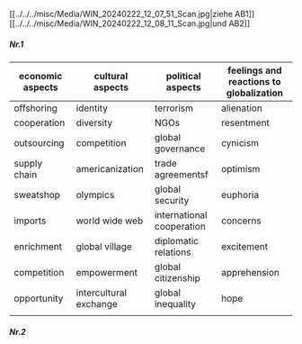 

[[../../../misc/Media/WIN_20240222_12_07_51_Scan.jpg|ziehe AB1]]
[[../../../misc/Media/WIN_20240222_12_08_11_Scan.jpg|und AB2]]

##### Nr.1 

| economic aspects | cultural aspects       | political aspects         | feelings and reactions to globalization |
| ---------------- | ---------------------- | ------------------------- | --------------------------------------- |
| offshoring       | identity               | terrorism                 | alienation                              |
| cooperation      | diversity              | NGOs                      | resentment                              |
| outsourcing      | competition            | global governance         | cynicism                                |
| supply chain     | americanization        | trade agreementsf         | optimism                                |
| sweatshop        | olympics               | global security           | euphoria                                |
| imports          | world wide web         | international cooperation | concerns                                |
| enrichment       | global village         | diplomatic relations      | excitement                              |
| competition      | empowerment            | global citizenship        | apprehension                            |
| opportunity      | intercultural exchange | global inequality         | hope                                    |
|                  |                        |                           |                                         |
##### Nr.2 

